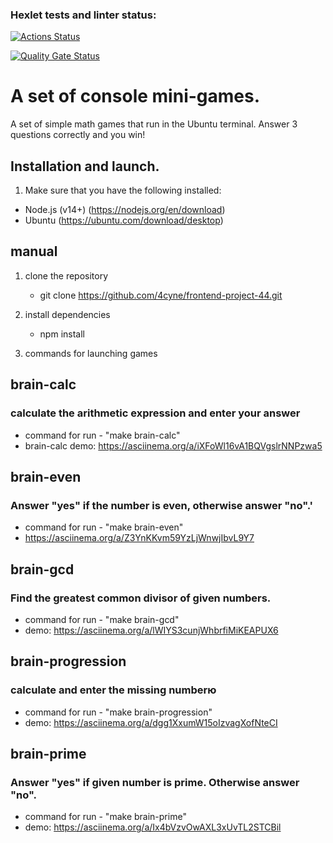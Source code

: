 ### Hexlet tests and linter status:

[![Actions Status](https://github.com/4cyne/frontend-project-44/actions/workflows/hexlet-check.yml/badge.svg)](https://github.com/4cyne/frontend-project-44/actions)

[![Quality Gate Status](https://sonarcloud.io/api/project_badges/measure?project=4cyne_frontend-project-44&metric=alert_status)](https://sonarcloud.io/summary/new_code?id=4cyne_frontend-project-44)

# A set of console mini-games.

A set of simple math games that run in the Ubuntu terminal.
Answer 3 questions correctly and you win!

## Installation and launch.

1. Make sure that you have the following installed:

- Node.js (v14+) (https://nodejs.org/en/download)
- Ubuntu (https://ubuntu.com/download/desktop)

## manual

1. clone the repository
   - git clone https://github.com/4cyne/frontend-project-44.git
2. install dependencies

   - npm install

3. commands for launching games

## brain-calc

### calculate the arithmetic expression and enter your answer

- command for run - "make brain-calc"
- brain-calc demo: https://asciinema.org/a/iXFoWl16vA1BQVgslrNNPzwa5

## brain-even

### Answer "yes" if the number is even, otherwise answer "no".'

- command for run - "make brain-even"
- https://asciinema.org/a/Z3YnKKvm59YzLjWnwjIbvL9Y7

## brain-gcd

### Find the greatest common divisor of given numbers.

- command for run - "make brain-gcd"
- demo: https://asciinema.org/a/lWIYS3cunjWhbrfiMiKEAPUX6

## brain-progression

### calculate and enter the missing numberю

- command for run - "make brain-progression"
- demo: https://asciinema.org/a/dgg1XxumW15oIzvagXofNteCI

## brain-prime

### Answer "yes" if given number is prime. Otherwise answer "no".

- command for run - "make brain-prime"
- demo: https://asciinema.org/a/Ix4bVzvOwAXL3xUvTL2STCBil
